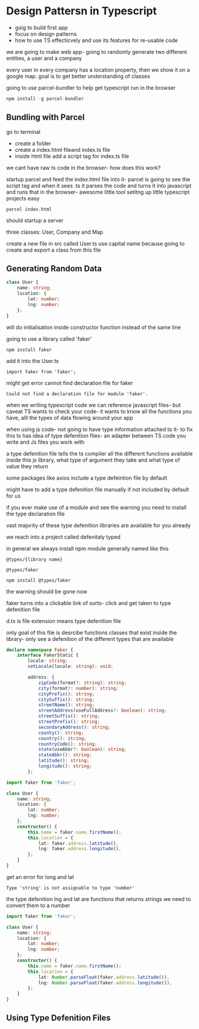 # Design Pattersn in Typescript

-   goig to build first app
-   focus on design patterns
-   how to use TS effecticvely and use its features for re-usable code

we are going to make web app- going to randomly generate two different entities, a user and a company

every user in every company has a location property, then we show it on a google map. goal is to get better understanding of classes

going to use parcel-bundler to help get typescript run in the browser

```ts
npm install -g parcel-bundler
```

## Bundling with Parcel

go to terminal

-   create a folder
-   create a index.html fileand index.ts file
-   inside html file add a script tag for index.ts file

we cant have raw ts code in the browser- how does this work?

startup parcel and feed the index.html file into it- parcel is going to see the script tag and when it sees .ts it parses the code and turns it into javascript and runs that in the browser- awesome little tool setitng up little typescript projects easy

```
parcel index.html
```

should startup a server

three classes: User, Company and Map

create a new file in src called User.ts
use capital name because going to create and export a class from this file

## Generating Random Data

```ts
class User {
	name: string;
	location: {
		lat: number;
		lng: number;
	};
}
```

will do initialisation inside constructor function instead of the same line

going to use a library called 'faker'

```
npm install faker
```

add it into the User.ts

```
import faker from 'faker';
```

might get error cannot find declaration file for faker

```
Could not find a declaration file for module 'faker'.
```

when we writing typescript code we can reference javascript files- but caveat
TS wants to check your code- it wants to know all the functions you have, alll the types of data flowing around your app

when using js code- not going to have type information attached to it- to fix this ts has idea of type defenition files- an adapter between TS code you write and Js files you work with

a type defenition file tells the ts compiler all the different functions available inside this js library, what type of argument they take and what type of value they return

some packages like axios include a type defeintion file by default

might have to add a type defenition file manually if not included by default for us

if you ever make use of a module and see the warning you need to install the type declaration file

vast majority of these type defenition libraries are available for you already

we reach into a project called defenitaly typed

in general we always install npm module generally named like this

```
@types/{library name}
```

```
@types/faker
```

```
npm install @types/faker
```

the warning should be gone now

faker turns into a clickable link of sorts- click and get taken to type defenition file

d.ts is file extension means type defenition file

only goal of this file is desrcibe functions classes that exist inside the library- only see a defenition of the different types that are available

```ts
declare namespace Faker {
	interface FakerStatic {
		locale: string;
		setLocale(locale: string): void;

		address: {
			zipCode(format?: string): string;
			city(format?: number): string;
			cityPrefix(): string;
			citySuffix(): string;
			streetName(): string;
			streetAddress(useFullAddress?: boolean): string;
			streetSuffix(): string;
			streetPrefix(): string;
			secondaryAddress(): string;
			county(): string;
			country(): string;
			countryCode(): string;
			state(useAbbr?: boolean): string;
			stateAbbr(): string;
			latitude(): string;
			longitude(): string;
		};
```

```ts
import faker from 'faker';

class User {
	name: string;
	location: {
		lat: number;
		lng: number;
	};
	constructor() {
		this.name = faker.name.firstName();
		this.location = {
			lat: faker.address.latitude(),
			lng: faker.address.longitude(),
		};
	}
}
```

get an error for long and lat

```
Type 'string' is not assignable to type 'number'
```

the type defenition lng and lat are functions that returns strings
we need to convert them to a number

```ts
import faker from 'faker';

class User {
	name: string;
	location: {
		lat: number;
		lng: number;
	};
	constructor() {
		this.name = faker.name.firstName();
		this.location = {
			lat: Number.parseFloat(faker.address.latitude()),
			lng: Number.parseFloat(faker.address.longitude()),
		};
	}
}
```

## Using Type Defenition Files
